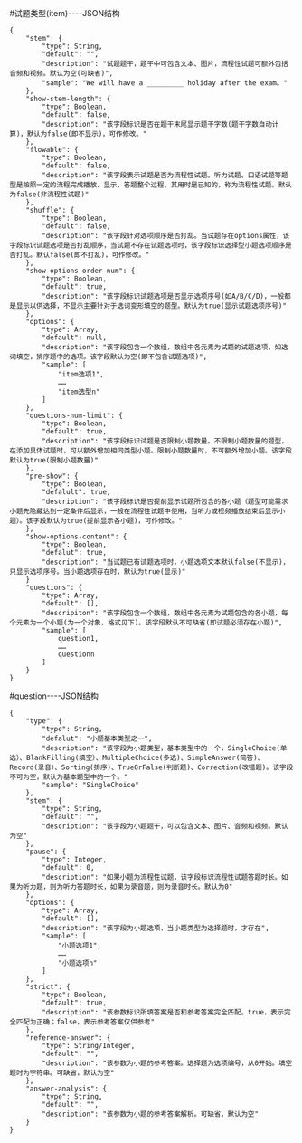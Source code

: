 #试题类型(item)----JSON结构

	{	
		"stem": {
			"type": String,
			"default": "",
			"description": "试题题干，题干中可包含文本、图片，流程性试题可额外包括音频和视频。默认为空(可缺省)",
			"sample": "We will have a _________ holiday after the exam。"
		},
		"show-stem-length": {
			"type": Boolean,
			"default": false,
			"description": "该字段标识是否在题干末尾显示题干字数(题干字数自动计算)，默认为false(即不显示)，可作修改。"
		},
		"flowable": {
			"type": Boolean,
			"default": false,
			"description": "该字段表示试题是否为流程性试题。听力试题、口语试题等题型是按照一定的流程完成播放、显示、答题整个过程，其用时是已知的，称为流程性试题。默认为false(非流程性试题)"
		},
		"shuffle": {
			"type": Boolean,
			"default": false,
			"description": "该字段针对选项顺序是否打乱。当试题存在options属性，该字段标识试题选项是否打乱顺序，当试题不存在试题选项时，该字段标识选择型小题选项顺序是否打乱。默认false(即不打乱)，可作修改。"
		},
		"show-options-order-num": {
			"type": Boolean,
			"default": true,
			"description": "该字段标识试题选项是否显示选项序号(如A/B/C/D)，一般都是显示以供选择，不显示主要针对于选词变形填空的题型。默认为true(显示试题选项序号)"
		},
		"options": {
			"type": Array,
			"default": null,
			"description": "该字段包含一个数组，数组中各元素为试题的试题选项，如选词填空，排序题中的选项。该字段默认为空(即不包含试题选项)",
			"sample": [
				"item选项1",
				……
				"item选型n"
			]
		},
		"questions-num-limit": {
			"type": Boolean,
			"default": true,
			"description": "该字段标识试题是否限制小题数量。不限制小题数量的题型，在添加具体试题时，可以额外增加相同类型小题。限制小题数量时，不可额外增加小题。该字段默认为true(限制小题数量)"
		},
		"pre-show": {
			"type": Boolean,
			"defalult": true,
			"description": "该字段标识是否提前显示试题所包含的各小题（题型可能需求小题先隐藏达到一定条件后显示，一般在流程性试题中使用，当听力或视频播放结束后显示小题）。该字段默认为true(提前显示各小题)，可作修改。"
		},
		"show-options-content": {
			"type": Boolean,
			"defalut": true,
			"description": "当试题已有试题选项时，小题选项文本默认false(不显示)，只显示选项序号。当小题选项存在时，默认为true(显示)"
		}
		"questions": {
			"type": Array,
			"default": [],
			"descripiton": "该字段包含一个数组，数组中各元素为试题包含的各小题，每个元素为一个小题(为一个对象，格式见下)。该字段默认不可缺省(即试题必须存在小题)",
			"sample": [			
				question1,
				……
				questionn
			]
		}
	}

#question----JSON结构

	{
		"type": {
			"type": String,
			"defalut": "小题基本类型之一",
			"description": "该字段为小题类型，基本类型中的一个，SingleChoice(单选）、BlankFilling(填空）、MultipleChoice(多选)、SimpleAnswer(简答)、Record(录音）、Sorting(排序)、TrueOrFalse(判断题)、Correction(改错题)。该字段不可为空，默认为基本题型中的一个。"
			"sample": "SingleChoice"
		},
		"stem": {
			"type": String,
			"default": "",
			"description": "该字段为小题题干，可以包含文本、图片、音频和视频。默认为空"
		},
		"pause": {
			"type": Integer,
			"default": 0,
			"description": "如果小题为流程性试题，该字段标识流程性试题答题时长。如果为听力题，则为听力答题时长，如果为录音题，则为录音时长。默认为0"
		},
		"options": {
			"type": Array,
			"default": [],
			"description": "该字段为小题选项，当小题类型为选择题时，才存在",
			"sample": [
				"小题选项1",
				……
				"小题选项n"
			]
		},
		"strict": {
			"type": Boolean,
			"default": true,
			"description": "该参数标识所填答案是否和参考答案完全匹配。true，表示完全匹配为正确；false，表示参考答案仅供参考"
		},
		"reference-answer": {
			"type": String/Integer,
			"default": "",
			"description": "该参数为小题的参考答案。选择题为选项编号，从0开始。填空题时为字符串。可缺省，默认为空"
		},
		"answer-analysis": {
			"type": String,
			"default": "",
			"description": "该参数为小题的参考答案解析。可缺省，默认为空"
		}
 	}
